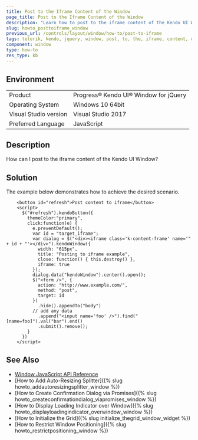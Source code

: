 ```yaml
---
title: Post to the Iframe Content of the Window 
page_title: Post to the Iframe Content of the Window 
description: "Learn how to post to the iframe content of the Kendo UI Window."
slug: howto_posttoiframe_window
previous_url: /controls/layout/window/how-to/post-to-iframe
tags: telerik, kendo, jquery, window, post, to, the, iframe, content, of
component: window
type: how-to
res_type: kb
---
```


## Environment

<table>
 <tr>
  <td>Product</td>
  <td>Progress® Kendo UI® Window for jQuery</td>
 </tr>
 <tr>
  <td>Operating System</td>
  <td>Windows 10 64bit</td>
 </tr>
 <tr>
  <td>Visual Studio version</td>
  <td>Visual Studio 2017</td>
 </tr>
 <tr>
  <td>Preferred Language</td>
  <td>JavaScript</td>
 </tr>
</table>

## Description

How can I post to the iframe content of the Kendo UI Window?

## Solution

The example below demonstrates how to achieve the desired scenario.


```dojo
    <button id="refresh">Post content to iframe</button>
    <script>
      $("#refresh").kendoButton({
        themeColor:"primary",
        click:function(e) {
          e.preventDefault();
          var id = "target_iframe";
          var dialog = $("<div><iframe class='k-content-frame' name='" + id + "'></div>").kendoWindow({
            width: "615px",
            title: "Posting to iframe example",
            close: function() { this.destroy() },
            iframe: true
          });
          dialog.data("kendoWindow").center().open();
          $("<form />", {
            action: "http://www.example.com/",
            method: "post",
            target: id
          })
            .hide().appendTo("body")
          // add any data
            .append("<input name='foo' />").find("[name=foo]").val("bar").end()
            .submit().remove();
        }
      })
    </script>
```

## See Also

* [Window JavaScript API Reference](/api/javascript/ui/window)
* [How to Add Auto-Resizing Splitter]({% slug howto_addautoresizingsplitter_window %})
* [How to Create Confirmation Dialog via Promises]({% slug howto_createconfirmationdialog_viapromises_window %})
* [How to Display Loading Indicator over Window]({% slug howto_displayloadingindicator_overwindow_window %})
* [How to Initialize the Grid]({% slug initialize_thegrid_window_widget %})
* [How to Restrict Window Positioning]({% slug howto_restrictpositioning_window %})

